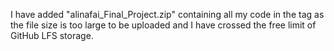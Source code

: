 I have added "alinafai_Final_Project.zip" containing all my code in the tag as the file size is too large to be uploaded and I have crossed the free limit of GitHub LFS storage.
